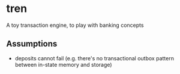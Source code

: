 # tren

A toy transaction engine, to play with banking concepts

## Assumptions

 * deposits cannot fail (e.g. there's no transactional outbox pattern between in-state memory and storage)
